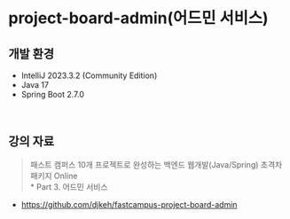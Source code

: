 # project-board-admin(어드민 서비스)
## 개발 환경
* IntelliJ 2023.3.2 (Community Edition)
* Java 17
* Spring Boot 2.7.0

<br/>

## 강의 자료
> 패스트 캠퍼스 10개 프로젝트로 완성하는 백엔드 웹개발(Java/Spring) 초격차 패키지 Online
<br>* Part 3. 어드민 서비스

* https://github.com/djkeh/fastcampus-project-board-admin
